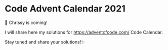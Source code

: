 # Code Advent Calendar 2021

🎄 Chrissy is coming! 

I will share here my solutions for https://adventofcode.com/ Code Calendar. 

Stay tuned and share your solutions!✨
